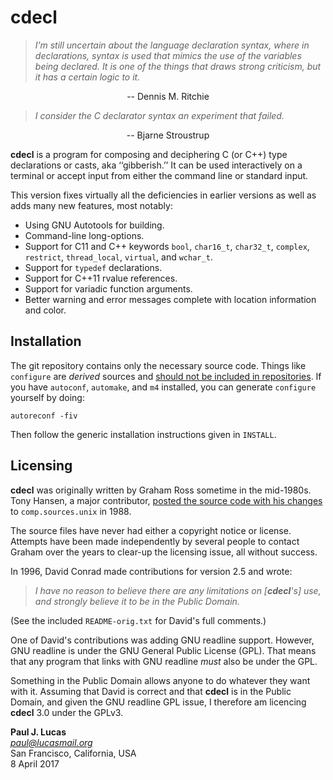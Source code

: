 # cdecl

> *I’m still uncertain about the language declaration syntax, where in
> declarations, syntax is used that mimics the use of the variables being
> declared.  It is one of the things that draws strong criticism, but it has a
> certain logic to it.*

<div style="text-align: center">
-- Dennis M. Ritchie
</div>
<p></p>

> *I consider the C declarator syntax an experiment that failed.*

<div style="text-align: center">
-- Bjarne Stroustrup
</div>
<p></p>

**cdecl** is a program for composing and deciphering C (or C++)
type declarations or casts, aka ‘‘gibberish.’’
It can be used interactively on a terminal or
accept input from either the command line or standard input.

This version fixes virtually all the deficiencies in earlier versions
as well as adds many new features,
most notably:

* Using GNU Autotools for building.
* Command-line long-options.
* Support for C11 and C++ keywords
  `bool`,
  `char16_t`,
  `char32_t`,
  `complex`,
  `restrict`,
  `thread_local`,
  `virtual`,
  and
  `wchar_t`.
* Support for `typedef` declarations.
* Support for C++11 rvalue references.
* Support for variadic function arguments.
* Better warning and error messages
  complete with location information and color.

## Installation

The git repository contains only the necessary source code.
Things like `configure` are _derived_ sources and
[should not be included in repositories](http://stackoverflow.com/a/18732931).
If you have `autoconf`, `automake`, and `m4` installed,
you can generate `configure` yourself by doing:

    autoreconf -fiv

Then follow the generic installation instructions given in `INSTALL`.

## Licensing

**cdecl** was originally written by Graham Ross
sometime in the mid-1980s.
Tony Hansen, a major contributor,
[posted the source code with his changes](https://groups.google.com/d/msg/comp.sources.unix/Y76scbXQQBk/MVrZZBG0nNwJ)
to `comp.sources.unix` in 1988.

The source files have never had either a copyright notice or license.
Attempts have been made independently by several people
to contact Graham over the years to clear-up the licensing issue,
all without success.

In 1996,
David Conrad made contributions for version 2.5 and wrote:

> *I have no reason to believe there are any limitations on [**cdecl**'s] use,
> and strongly believe it to be in the Public Domain.*

(See the included `README-orig.txt` for David's full comments.)

One of David's contributions was adding GNU readline support.
However, GNU readline is under the GNU General Public License (GPL).
That means that any program that links with GNU readline
*must* also be under the GPL.

Something in the Public Domain allows anyone to do whatever they want with it.
Assuming that David is correct
and that **cdecl** is in the Public Domain,
and given the GNU readline GPL issue,
I therefore am licencing **cdecl** 3.0 under the GPLv3.

**Paul J. Lucas**  
*paul@lucasmail.org*  
San Francisco, California, USA  
8 April 2017
